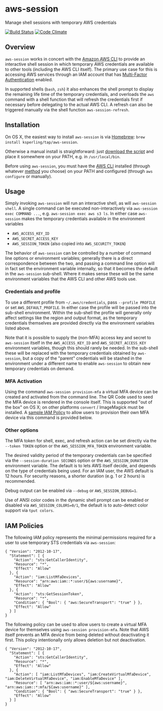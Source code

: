 # aws-session

Manage shell sessions with temporary AWS credentials

[![Build Status](https://travis-ci.org/ksperling/aws-session.svg?branch=master)](https://travis-ci.org/ksperling/aws-session)
[![Code Climate](https://codeclimate.com/github/ksperling/aws-session/badges/gpa.svg)](https://codeclimate.com/github/ksperling/aws-session)

## Overview

`aws-session` works in concert with the [Amazon AWS CLI](https://aws.amazon.com/cli/) to provide an interactive shell session in which temporary AWS credentials are available to other tools (including the AWS CLI itself). The primary use case for this is accessing AWS services through an IAM account that has [Multi-Factor Authentication](https://aws.amazon.com/iam/details/mfa/) enabled.

In supported shells (`bash`, `zsh`) it also enhances the shell prompt to display the remaining life time of the temporary credentials, and overloads the `aws` command with a shell function that will refresh the credentials first if necessary before delegating to the actual AWS CLI. A refresh can also be triggered manually via the shell function `aws-session-refresh`.

## Installation

On OS X, the easiest way to install `aws-session` is via [Homebrew](https://brew.sh/): `brew install ksperling/tap/aws-session`.

Otherwise a manual install is straightforward: just [download the script](https://raw.githubusercontent.com/ksperling/aws-session/master/aws-session) and place it somewhere on your PATH, e.g. in `/usr/local/bin`.

Before using `aws-session`, you must have the [AWS CLI](https://aws.amazon.com/cli/) installed (through whatever [method](http://docs.aws.amazon.com/cli/latest/userguide/installing.html) you choose) on your PATH and configured (through `aws configure` or manually).

## Usage

Simply invoking `aws-session` will run an interactive shell, as will `aws-session shell`. A single command can be executed non-interactively via `aws-session exec COMMAND ...`, e.g. `aws-session exec aws s3 ls`. In either case `aws-session` makes the temporary credentials available in the environment variables

* `AWS_ACCESS_KEY_ID`
* `AWS_SECRET_ACCESS_KEY`
* `AWS_SESSION_TOKEN` (also copied into `AWS_SECURITY_TOKEN`)

The behavior of `aws-session` can be controlled by a number of command line options or environment variables; generally there is a direct correspondence between the two, and passing a command line option will in fact set the environment variable internally, so that it becomes the default in the `aws-session` sub-shell. Where it makes sense these will be the same environment variables that the AWS CLI and other AWS tools use.

### Credentials and profile

To use a different profile from `~/.aws/credentials`, pass `--profile PROFILE` or set `AWS_DEFAULT_PROFILE`. In either case the profile will be passed into the sub-shell environment. Within the sub-shell the profile will generally only affect settings like the region and output format, as the temporary credentials themselves are provided directly via the environment variables listed above.

Note that it is possible to supply the (non-MFA) access key and secret to `aws-session` itself in the `AWS_ACCESS_KEY_ID` and `AWS_SECRET_ACCESS_KEY` environment variables, though this should rarely be needed. In the sub-shell these will be replaced with the temporary credentials obtained by `aws-session`, but a copy of the "parent" credentials will be stashed in the environment under a different name to enable `aws-session` to obtain new temporary credentials on demand.

### MFA Activation

Using the command `aws-session provision-mfa` a virtual MFA device can be created and activated from the command line. The QR Code used to seed the MFA device is rendered in the console itself. This is supported "out of the box" on OS X; on other platforms `convert` / ImageMagick must be installed. A [sample IAM Policy](#IAM-Policies) to allow users to provision their own MFA device via this command is provided below.

### Other options

The MFA token for shell, exec, and refresh action can be set directly via the `--token TOKEN` option or the `AWS_SESSION_MFA_TOKEN` environment variable.

The desired validity period of the temporary credentials can be specified via the `--session-duration SECONDS` option or the `AWS_SESSION_DURATION` environment variable. The default is to lets AWS itself decide, and depends on the type of credentials being used. For an IAM user, the AWS default is 12 hours. For security reasons, a shorter duration (e.g. 1 or 2 hours) is recommended.

Debug output can be enabled via `--debug` or `AWS_SESSION_DEBUG=1`.

Use of ANSI color codes in the dynamic shell prompt can be enabled or disabled via `AWS_SESSION_COLORS=0/1`, the default is to auto-detect color support via `tput colors`.

## IAM Policies

The following IAM policy represents the minimal permissions required for a user to use temporary STS credentials via `aws-session`:

```
{ "Version": "2012-10-17",
  "Statement": [ {
    "Action": "sts:GetCallerIdentity",
    "Resource": "*",
    "Effect": "Allow"
  }, {
    "Action": "iam:ListMfaDevices",
    "Resource": "arn:aws:iam::*:user/${aws:username}",
    "Effect": "Allow"
  }, {
    "Action": "sts:GetSessionToken",
    "Resource": "*",
    "Condition": { "Bool": { "aws:SecureTransport": "true" } },
    "Effect": "Allow"
  } ]
}
```

The following policy can be used to allow users to create a virtual MFA device for themselves using `aws-session provision-mfa`. Note that AWS itself prevents an MFA device from being deleted without deactivating it first. This policy intentionally only allows deletion but not deactivation.

```
{ "Version": "2012-10-17",
  "Statement": [ {
    "Action": "sts:GetCallerIdentity",
    "Resource": "*",
    "Effect": "Allow"
  }, {
    "Action": [ "iam:ListMfaDevices", "iam:CreateVirtualMfaDevice", "iam:DeleteVirtualMfaDevice", "iam:EnableMfaDevice" ],
    "Resource": [ "arn:aws:iam::*:user/${aws:username}", "arn:aws:iam::*:mfa/${aws:username}" ],
    "Condition": { "Bool": { "aws:SecureTransport": "true" } },
    "Effect": "Allow"
  } ]
}
```
